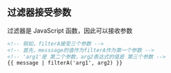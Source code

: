 
## 过滤器接受参数
过滤器是 JavaScript 函数，因此可以接收参数

```html
<!-- 假如，filterA接受三个参数 -->
<!-- 首先，messsage的值作为filterA作为第一个参数 -->
<!-- 'arg1'是 第二个参数，arg2表达式的值是 第三个参数 -->
{{ message | filterA('arg1', arg2) }}
```